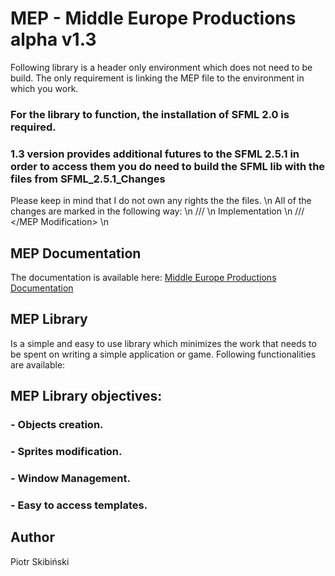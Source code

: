 # MEP -  Middle Europe Productions alpha v1.3

Following library is a header only environment which does not need to be build.
The only requirement is linking the MEP file to the environment in which you work.
### For the library to function, the installation of SFML 2.0 is required.
### 1.3 version provides additional futures to the SFML 2.5.1 in order to access them you do need to build the SFML lib with the files from SFML_2.5.1_Changes
Please keep in mind that I do not own any rights the the files. \n
All of the changes are marked in the following way: \n
/// <MEP Modification> \n
Implementation \n
/// </MEP Modification> \n

## MEP Documentation
The documentation is available here: [Middle Europe Productions Documentation](https://middle-europe-productions.github.io/MEP/)

## MEP Library

Is a simple and easy to use library which minimizes the work that needs to be spent on writing a simple application or game. 
Following functionalities are available:

## MEP Library objectives:

### - Objects creation.

### - Sprites modification.
 
### - Window Management.

### - Easy to access templates.
  
## Author

Piotr Skibiński

